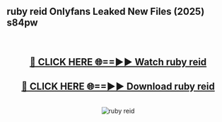 <h2>ruby reid Onlyfans Leaked New Files (2025) s84pw</h2>
<br>
<div align="center">
<h2><a href="https://mediafiles.top/ruby_reid&ref=git" rel="nofollow">🔴 CLICK HERE 🌐==►► Watch ruby reid</a></h2>
<h2><a href="https://mediafiles.top/ruby_reid&ref=git" rel="nofollow">🔴 CLICK HERE 🌐==►► Download ruby reid</a></h2>
<br>
<a href="https://mediafiles.top/ruby_reid&ref=git" rel="nofollow" data-target="animated-image.originalLink"><img src="https://i.ibb.co.com/xMMVF88/686577567.gif" alt="ruby reid" style="max-width: 100%; display: inline-block;" data-target="animated-image.originalImage"></a>
</div>
<br>
<br>